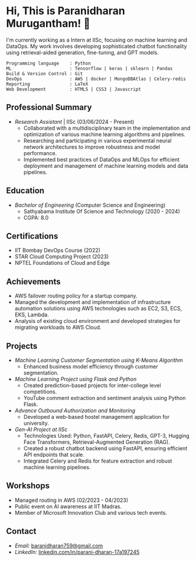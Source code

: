 # Hi, This is Paranidharan Murugantham! 👋

I'm currently working as a Intern at IISc, focusing on machine learning and DataOps. My work involves developing sophisticated chatbot functionality using retrieval-aided generation, fine-tuning, and GPT models. 


```
Programming language    : Python
ML                      : Tensorflow | keras | sklearn | Pandas
Build & Version Control : Git 
DevOps                  : AWS | docker | MongoDBAtlas | Celery-redis
Reporting               : LaTeX
Web Development         : HTML5 | CSS3 | Javascript
```

## Professional Summary
- *Research Assistant* | IISc (03/06/2024 - Present)
  - Collaborated with a multidisciplinary team in the implementation and optimization of various machine learning algorithms and pipelines.
  - Researching and participating in various experimental neural network architectures to improve robustness and model performance.
  - Implemented best practices of DataOps and MLOps for efficient deployment and management of machine learning models and data pipelines.

## Education
- *Bachelor of Engineering* (Computer Science and Engineering)
  - Sathyabama Institute Of Science and Technology (2020 - 2024)
  - CGPA: 8.0

## Certifications
- IIT Bombay DevOps Course (2022)
- STAR Cloud Computing Project (2023)
- NPTEL Foundations of Cloud and Edge

## Achievements
- AWS failover routing policy for a startup company.
- Managed the development and implementation of infrastructure automation solutions using AWS technologies such as EC2, S3, ECS, EKS, Lambda.
- Analysis of existing cloud environment and developed strategies for migrating workloads to AWS Cloud.

## Projects
- *Machine Learning Customer Segmentation using K-Means Algorithm*
  - Enhanced business model efficiency through customer segmentation.
- *Machine Learning Project using Flask and Python*
  - Created prediction-based projects for inter-college level competitions.
  - YouTube comment extraction and sentiment analysis using Python Flask.
- *Advance Outbound Authorization and Monitoring*
  - Developed a web-based hostel management application for university.
- *Gen-AI Project at IISc*
  - Technologies Used: Python, FastAPI, Celery, Redis, GPT-3, Hugging Face Transformers, Retrieval-Augmented Generation (RAG).
  - Created a robust chatbot backend using FastAPI, ensuring efficient API endpoints that scale.
  - Integrated Celery and Redis for feature extraction and robust machine learning pipelines.

## Workshops
- Managed routing in AWS (02/2023 - 04/2023)
- Public event on AI awareness at IIT Madras.
- Member of Microsoft Innovation Club and various tech events.

## Contact
- *Email:* [baranidharan759@gmail.com](mailto:baranidharan759@gmail.com)
- *LinkedIn:* [linkedin.com/in/parani-dharan-17a197245](http://www.linkedin.com/in/parani-dharan-17a197245)


